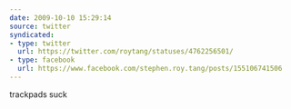 ```yaml
---
date: 2009-10-10 15:29:14
source: twitter
syndicated:
- type: twitter
  url: https://twitter.com/roytang/statuses/4762256501/
- type: facebook
  url: https://www.facebook.com/stephen.roy.tang/posts/155106741506
---
```


trackpads suck